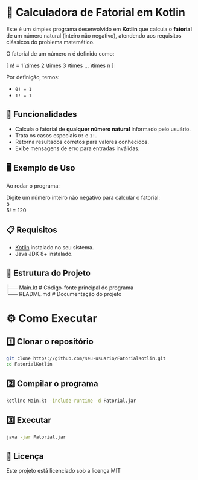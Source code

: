 # 📐 Calculadora de Fatorial em Kotlin

Este é um simples programa desenvolvido em **Kotlin** que calcula o **fatorial** de um número natural (inteiro não negativo), atendendo aos requisitos clássicos do problema matemático.  

O fatorial de um número `n` é definido como:

\[
n! = 1 \times 2 \times 3 \times ... \times n
\]

Por definição, temos:
- `0! = 1`
- `1! = 1`

## 🚀 Funcionalidades

- Calcula o fatorial de **qualquer número natural** informado pelo usuário.
- Trata os casos especiais `0!` e `1!`.
- Retorna resultados corretos para valores conhecidos.
- Exibe mensagens de erro para entradas inválidas.

## 🖥️ Exemplo de Uso

Ao rodar o programa:

Digite um número inteiro não negativo para calcular o fatorial:  
5  
5! = 120


## 📋 Requisitos

- [Kotlin](https://kotlinlang.org/) instalado no seu sistema.
- Java JDK 8+ instalado.

## 📂 Estrutura do Projeto


├── Main.kt    # Código-fonte principal do programa                                                                                                                                                
        └── README.md     # Documentação do projeto

# ⚙️ Como Executar

## 1️⃣ Clonar o repositório
```bash
git clone https://github.com/seu-usuario/FatorialKotlin.git
cd FatorialKotlin
```

## 2️⃣ Compilar o programa
```bash
kotlinc Main.kt -include-runtime -d Fatorial.jar
```

## 3️⃣ Executar
```bash
java -jar Fatorial.jar
```

## 📜 Licença
Este projeto está licenciado sob a licença MIT
